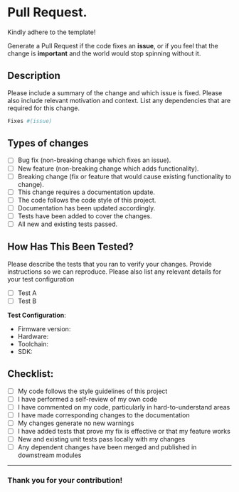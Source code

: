 # Pull Request.

Kindly adhere to the template!

Generate a Pull Request if the code fixes an **issue**, or if you feel that the change is **important** and the world would stop spinning without it.

## Description

Please include a summary of the change and which issue is fixed. Please also include relevant motivation and context.
List any dependencies that are required for this change.

```bash
Fixes #(issue)
```

## Types of changes

- [ ] Bug fix (non-breaking change which fixes an issue).
- [ ] New feature (non-breaking change which adds functionality).
- [ ] Breaking change (fix or feature that would cause existing functionality to change).
- [ ] This change requires a documentation update.
- [ ] The code follows the code style of this project.
- [ ] Documentation has been updated accordingly.
- [ ] Tests have been added to cover the changes.
- [ ] All new and existing tests passed.

## How Has This Been Tested?

Please describe the tests that you ran to verify your changes. Provide instructions so we can reproduce. Please also list any relevant details for your test configuration

- [ ] Test A
- [ ] Test B

**Test Configuration**:

- Firmware version:
- Hardware:
- Toolchain:
- SDK:

## Checklist:

- [ ] My code follows the style guidelines of this project
- [ ] I have performed a self-review of my own code
- [ ] I have commented on my code, particularly in hard-to-understand areas
- [ ] I have made corresponding changes to the documentation
- [ ] My changes generate no new warnings
- [ ] I have added tests that prove my fix is effective or that my feature works
- [ ] New and existing unit tests pass locally with my changes
- [ ] Any dependent changes have been merged and published in downstream modules

---

### Thank you for your contribution!
